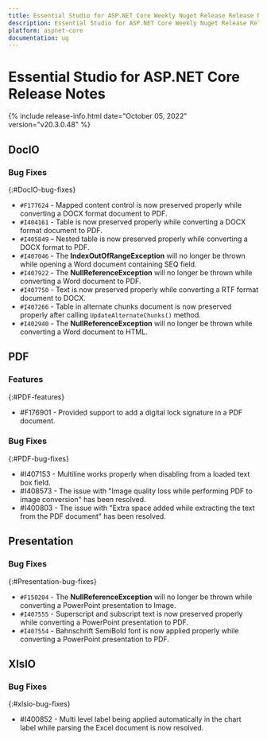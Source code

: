 ```yaml
---
title: Essential Studio for ASP.NET Core Weekly Nuget Release Release Notes  
description: Essential Studio for ASP.NET Core Weekly Nuget Release Release Notes  
platform: aspnet-core
documentation: ug
---
```


# Essential Studio for ASP.NET Core  Release Notes  

{% include release-info.html date="October 05, 2022"  version="v20.3.0.48" %} 





## DocIO

### Bug Fixes
{:#DocIO-bug-fixes}

- `#F177624` - Mapped content control is now preserved properly while converting a DOCX format document to PDF.
- `#I404161` - Table is now preserved properly while converting a DOCX format document to PDF.
- `#I405849` – Nested table is now preserved properly while converting a DOCX format to PDF.
- `#I407046` - The **IndexOutOfRangeException** will no longer be thrown while opening a Word document containing SEQ field.
- `#I407922` - The **NullReferenceException** will no longer be thrown while converting a Word document to PDF.
- `#I407750` - Text is now preserved properly while converting a RTF format document to DOCX.
- `#I407266` - Table in alternate chunks document is now preserved properly after calling `UpdateAlternateChunks()` method.
- `#I402940` - The **NullReferenceException** will no longer be thrown while converting a Word document to HTML.
## PDF

### Features
{:#PDF-features}

* \#F176901 - 	Provided support to add a digital lock signature in a PDF document.

### Bug Fixes
{:#PDF-bug-fixes}

* \#I407153 -	Multiline works properly when disabling from a loaded text box field.
* \#I408573 -	The issue with "Image quality loss while performing PDF to image conversion" has been resolved.
* \#I400803 -	The issue with "Extra space added while extracting the text from the PDF document" has been resolved.
## Presentation

### Bug Fixes
{:#Presentation-bug-fixes}

- `#F150204` - The **NullReferenceException** will no longer be thrown while converting a PowerPoint presentation to Image.
- `#I407555` - Superscript and subscript text is now preserved properly while converting a PowerPoint presentation to PDF.
- `#I407554` - Bahnschrift SemiBold font is now applied properly while converting a PowerPoint presentation to PDF.
## XlsIO

### Bug Fixes
{:#xlsio-bug-fixes}

* \#I400852 - Multi level label being applied automatically in the chart label while parsing the Excel document is now resolved.

